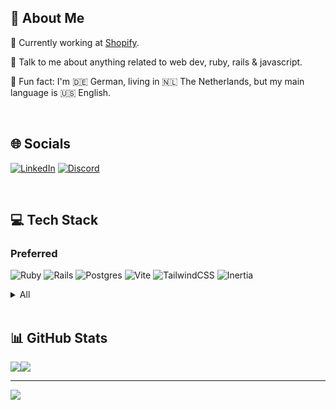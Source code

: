 ## 💫 About Me
🛒 Currently working at [Shopify](https://www.shopify.com/).

💬 Talk to me about anything related to web dev, ruby, rails & javascript.

🌟 Fun fact: I'm 🇩🇪 German, living in 🇳🇱 The Netherlands, but my main language is 🇺🇸 English.

<br>

## 🌐 Socials
[![LinkedIn](https://img.shields.io/badge/LinkedIn-%230077B5.svg?logo=linkedin&logoColor=white)](https://linkedin.com/in/calvinwalzel)
[![Discord](https://img.shields.io/badge/Discord-%235865F2.svg?logo=discord&logoColor=white)](https://discordapp.com/users/74808953954902016)

<br>

## 💻 Tech Stack

### Preferred
![Ruby](https://img.shields.io/badge/ruby-%23CC342D.svg?logo=ruby&logoColor=white)
![Rails](https://img.shields.io/badge/rails-%23CC0000.svg?logo=ruby-on-rails&logoColor=white)
![Postgres](https://img.shields.io/badge/postgres-%23316192.svg?logo=postgresql&logoColor=white)
![Vite](https://img.shields.io/badge/vite-%237364ff.svg?logo=vite&logoColor=white)
![TailwindCSS](https://img.shields.io/badge/tailwindcss-%2338B2AC.svg?logo=tailwind-css&logoColor=white)
![Inertia](https://img.shields.io/badge/inertiajs-%236b46c1.svg)

<details>
  <summary>All</summary>

  ### Languages
  ![Ruby](https://img.shields.io/badge/ruby-%23CC342D.svg?logo=ruby&logoColor=white) <!-- -->
  ![Typescript](https://img.shields.io/badge/typescript-%23323330.svg?logo=typescript)
  ![JavaScript](https://img.shields.io/badge/javascript-%23323330.svg?logo=javascript&logoColor=%23F7DF1E)
  ![NodeJS](https://img.shields.io/badge/node.js-6DA55F?logo=node.js&logoColor=white) <!-- -->
  ![C#](https://img.shields.io/badge/c%23-%23239120.svg?logo=c-sharp&logoColor=white) <!-- -->
  ![HTML5](https://img.shields.io/badge/html5-%23E34F26.svg?logo=html5&logoColor=white)
  ![CSS3](https://img.shields.io/badge/css3-%231572B6.svg?logo=css3&logoColor=white) <!-- -->
  ![Markdown](https://img.shields.io/badge/markdown-%23000000.svg?logo=markdown&logoColor=white)

  ### Frameworks
  ![Rails](https://img.shields.io/badge/rails-%23CC0000.svg?logo=ruby-on-rails&logoColor=white) <!-- --> ![React](https://img.shields.io/badge/react-%2320232a.svg?logo=react&logoColor=%2361DAFB)
  ![Vue.js](https://img.shields.io/badge/vuejs-%2335495e.svg?logo=vuedotjs&logoColor=%234FC08D)
  ![Svelte](https://img.shields.io/badge/svelte-%23E44D26.svg?logo=svelte&logoColor=white) <!-- -->
  ![TailwindCSS](https://img.shields.io/badge/tailwindcss-%2338B2AC.svg?logo=tailwind-css&logoColor=white) ![Styled Components](https://img.shields.io/badge/styled--components-DB7093?logo=styled-components&logoColor=white)

  ### Databases & Stores
  ![Postgres](https://img.shields.io/badge/postgres-%23316192.svg?logo=postgresql&logoColor=white)
  ![MySQL](https://img.shields.io/badge/mysql-%2300f.svg?logo=mysql&logoColor=white) <!-- -->
  ![Redis](https://img.shields.io/badge/redis-%23DD0031.svg?logo=redis&logoColor=white)
  ![ElasticSearch](https://img.shields.io/badge/-ElasticSearch-005571?logo=elasticsearch)

  ### Tools
  ![Vite](https://img.shields.io/badge/vite-%237364ff.svg?logo=vite&logoColor=white)
  ![Webpack](https://img.shields.io/badge/webpack-%238DD6F9.svg?logo=webpack&logoColor=black) <!-- -->
  ![ESLint](https://img.shields.io/badge/ESLint-4B3263?logo=eslint&logoColor=white)
  ![Rubocop](https://img.shields.io/badge/Rubocop-white?logo=rubocop&logoColor=black) <!-- -->
  ![Yarn](https://img.shields.io/badge/yarn-%232C8EBB.svg?logo=yarn&logoColor=white)
  ![NPM](https://img.shields.io/badge/NPM-%23000000.svg?logo=npm&logoColor=white) <!-- -->
  ![Replit](https://img.shields.io/badge/replit-%23101725.svg?logo=replit)

  ### Providers
  ![Heroku](https://img.shields.io/badge/heroku-%23430098.svg?logo=heroku&logoColor=white)
  ![Azure](https://img.shields.io/badge/azure-%230072C6.svg?logo=azure-devops&logoColor=white)
  ![DigitalOcean](https://img.shields.io/badge/DigitalOcean-%230167ff.svg?logo=digitalOcean&logoColor=white) <!-- -->
  ![Cloudflare](https://img.shields.io/badge/Cloudflare-F38020?logo=Cloudflare&logoColor=white)

  ### Other
  ![Notion](https://img.shields.io/badge/Notion-%23000000.svg?logo=notion&logoColor=white)
</details>

<br>

## 📊 GitHub Stats
<div align="center">
  <div style="display: flex;">
  <img src="https://github-readme-stats.vercel.app/api?username=calvinwalzel&theme=transparent&hide_border=true&hide_title=true&include_all_commits=true&count_private=true&show_icons=true&hide_rank=true" />

  <img src="https://github-readme-stats.vercel.app/api/top-langs/?username=calvinwalzel&theme=transparent&hide_border=true&hide_title=true&include_all_commits=true&count_private=true&layout=compact" />
  </div>
</div>


---

![](https://komarev.com/ghpvc/?username=calvinwalzel&label=Visitors+Count&color=brightgreen)
